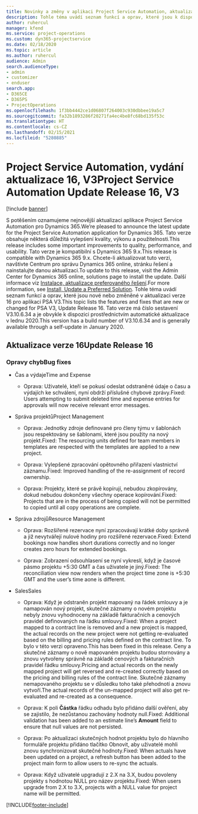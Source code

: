 ```yaml
---
title: Novinky a změny v aplikaci Project Service Automation, aktualizace verze 16, V3
description: Tohle téma uvádí seznam funkcí a oprav, které jsou k dispozici v Project Service Automation, aktualizace verze 16, V3.
author: ruhercul
manager: kfend
ms.service: project-operations
ms.custom: dyn365-projectservice
ms.date: 02/18/2020
ms.topic: article
ms.author: ruhercul
audience: Admin
search.audienceType:
- admin
- customizer
- enduser
search.app:
- D365CE
- D365PS
- ProjectOperations
ms.openlocfilehash: 1f3bb4442ce1d06807f264003c930dbbee19a5c7
ms.sourcegitcommit: fa32b1893286f20271fa4ec4be8fc68bd135f53c
ms.translationtype: HT
ms.contentlocale: cs-CZ
ms.lasthandoff: 02/15/2021
ms.locfileid: "5280885"
---
```

# <a name="project-service-automation-update-release-16-v3"></a><span data-ttu-id="9f7c9-103">Project Service Automation, vydání aktualizace 16, V3</span><span class="sxs-lookup"><span data-stu-id="9f7c9-103">Project Service Automation Update Release 16, V3</span></span>

[!include [banner](../includes/psa-now-project-operations.md)]

<span data-ttu-id="9f7c9-104">S potěšením oznamujeme nejnovější aktualizaci aplikace Project Service Automation pro Dynamics 365.</span><span class="sxs-lookup"><span data-stu-id="9f7c9-104">We’re pleased to announce the latest update for the Project Service Automation application for Dynamics 365.</span></span> <span data-ttu-id="9f7c9-105">Tato verze obsahuje některá důležitá vylepšení kvality, výkonu a použitelnosti.</span><span class="sxs-lookup"><span data-stu-id="9f7c9-105">This release includes some important improvements to quality, performance, and usability.</span></span>  <span data-ttu-id="9f7c9-106">Tato verze je kompatibilní s Dynamics 365 9.x.</span><span class="sxs-lookup"><span data-stu-id="9f7c9-106">This release is compatible with Dynamics 365 9.x.</span></span> <span data-ttu-id="9f7c9-107">Chcete-li aktualizovat tuto verzi, navštivte Centrum pro správu Dynamics 365 online, stránku řešení a nainstalujte danou aktualizaci.</span><span class="sxs-lookup"><span data-stu-id="9f7c9-107">To update to this release, visit the Admin Center for Dynamics 365 online, solutions page to install the update.</span></span> <span data-ttu-id="9f7c9-108">Další informace viz [Instalace, aktualizace preferovaného řešení](https://docs.microsoft.com/dynamics365/project-service/upgrade-psa-home-page).</span><span class="sxs-lookup"><span data-stu-id="9f7c9-108">For more information, see [Install, Update a Preferred Solution](https://docs.microsoft.com/dynamics365/project-service/upgrade-psa-home-page).</span></span>
<span data-ttu-id="9f7c9-109">Tohle téma uvádí seznam funkcí a oprav, které jsou nové nebo změněné v aktualizaci verze 16 pro aplikaci PSA V3.</span><span class="sxs-lookup"><span data-stu-id="9f7c9-109">This topic lists the features and fixes that are new or changed for PSA V3, Update Release 16.</span></span> <span data-ttu-id="9f7c9-110">Tato verze má číslo sestavení V3.10.6.34 a je obvykle k dispozici prostřednictvím automatické aktualizace v lednu 2020.</span><span class="sxs-lookup"><span data-stu-id="9f7c9-110">This version has a build number of V3.10.6.34 and is generally available through a self-update in January 2020.</span></span>


## <a name="update-release-16"></a><span data-ttu-id="9f7c9-111">Aktualizace verze 16</span><span class="sxs-lookup"><span data-stu-id="9f7c9-111">Update Release 16</span></span>

### <a name="bug-fixes"></a><span data-ttu-id="9f7c9-112">Opravy chyb</span><span class="sxs-lookup"><span data-stu-id="9f7c9-112">Bug fixes</span></span>

-   <span data-ttu-id="9f7c9-113">Čas a výdaje</span><span class="sxs-lookup"><span data-stu-id="9f7c9-113">Time and Expense</span></span>

    -   <span data-ttu-id="9f7c9-114">Oprava: Uživatelé, kteří se pokusí odeslat odstraněné údaje o času a výdajích ke schválení, nyní obdrží příslušné chybové zprávy.</span><span class="sxs-lookup"><span data-stu-id="9f7c9-114">Fixed: Users attempting to submit deleted time and expense entries for approvals will now receive relevant error messages.</span></span>

-   <span data-ttu-id="9f7c9-115">Správa projektů</span><span class="sxs-lookup"><span data-stu-id="9f7c9-115">Project Management</span></span>

    -   <span data-ttu-id="9f7c9-116">Oprava: Jednotky zdroje definované pro členy týmu v šablonách jsou respektovány se šablonami, které jsou použity na nový projekt.</span><span class="sxs-lookup"><span data-stu-id="9f7c9-116">Fixed: The resourcing units defined for team members in templates are respected with the templates are applied to a new project.</span></span>

    -   <span data-ttu-id="9f7c9-117">Oprava: Vylepšené zpracování opětovného přiřazení vlastnictví záznamu.</span><span class="sxs-lookup"><span data-stu-id="9f7c9-117">Fixed: Improved handling of the re-assignment of record ownership.</span></span>

    -   <span data-ttu-id="9f7c9-118">Oprava: Projekty, které se právě kopírují, nebudou zkopírovány, dokud nebudou dokončeny všechny operace kopírování.</span><span class="sxs-lookup"><span data-stu-id="9f7c9-118">Fixed: Projects that are in the process of being copied will not be permitted to copied until all copy operations are complete.</span></span>

-   <span data-ttu-id="9f7c9-119">Správa zdrojů</span><span class="sxs-lookup"><span data-stu-id="9f7c9-119">Resource Management</span></span>

    -   <span data-ttu-id="9f7c9-120">Oprava: Rozšířené rezervace nyní zpracovávají krátké doby správně a již nevytvářejí nulové hodiny pro rozšířené rezervace.</span><span class="sxs-lookup"><span data-stu-id="9f7c9-120">Fixed: Extend bookings now handles short durations correctly and no longer creates zero hours for extended bookings.</span></span>

    -   <span data-ttu-id="9f7c9-121">Oprava: Zobrazení odsouhlasení se nyní vykreslí, když je časové pásmo projektu +5:30 GMT a čas uživatele je jiný.</span><span class="sxs-lookup"><span data-stu-id="9f7c9-121">Fixed: The reconciliation view now renders when the project time zone is +5:30 GMT and the user’s time aone is different.</span></span>

-   <span data-ttu-id="9f7c9-122">Sales</span><span class="sxs-lookup"><span data-stu-id="9f7c9-122">Sales</span></span>

    -   <span data-ttu-id="9f7c9-123">Oprava: Když je odstraněn projekt mapovaný na řádek smlouvy a je namapován nový projekt, skutečné záznamy o novém projektu nebyly znovu vyhodnoceny na základě fakturačních a cenových pravidel definovaných na řádku smlouvy.</span><span class="sxs-lookup"><span data-stu-id="9f7c9-123">Fixed: When a project mapped to a contract line is removed and a new project is mapped, the actual records on the new project were not getting re-evaluated based on the billing and pricing rules defined on the contract line.</span></span> <span data-ttu-id="9f7c9-124">To bylo v této verzi opraveno.</span><span class="sxs-lookup"><span data-stu-id="9f7c9-124">This has been fixed in this release.</span></span> <span data-ttu-id="9f7c9-125">Ceny a skutečné záznamy o nově mapovaném projektu budou stornovány a znovu vytvořeny správně na základě cenových a fakturačních pravidel řádku smlouvy.</span><span class="sxs-lookup"><span data-stu-id="9f7c9-125">Pricing and actual records on the newly mapped project will get reversed and re-created correctly based on the pricing and billing rules of the contract line.</span></span> <span data-ttu-id="9f7c9-126">Skutečné záznamy nemapovaného projektu se v důsledku toho také přehodnotí a znovu vytvoří.</span><span class="sxs-lookup"><span data-stu-id="9f7c9-126">The actual records of the un-mapped project will also get re-evaluated and re-created as a consequence.</span></span>

    -   <span data-ttu-id="9f7c9-127">Oprava: K poli **Částka** řádku odhadu bylo přidáno další ověření, aby se zajistilo, že nezůstanou zachovány hodnoty null.</span><span class="sxs-lookup"><span data-stu-id="9f7c9-127">Fixed: Additional validation has been added to an estimate line’s **Amount** field to ensure that null values are not persisted.</span></span>

    -   <span data-ttu-id="9f7c9-128">Oprava: Po aktualizaci skutečných hodnot projektu bylo do hlavního formuláře projektu přidáno tlačítko Obnovit, aby uživatelé mohli znovu synchronizovat skutečné hodnoty.</span><span class="sxs-lookup"><span data-stu-id="9f7c9-128">Fixed: When actuals have been updated on a project, a refresh button has been added to the project main form to allow users to re-sync the actuals.</span></span>

    -   <span data-ttu-id="9f7c9-129">Oprava: Když uživatelé upgradují z 2.X na 3.X, budou povoleny projekty s hodnotou NULL pro název projektu.</span><span class="sxs-lookup"><span data-stu-id="9f7c9-129">Fixed: When users upgrade from 2.X to 3.X, projects with a NULL value for project name will be permitted.</span></span>



[!INCLUDE[footer-include](../includes/footer-banner.md)]